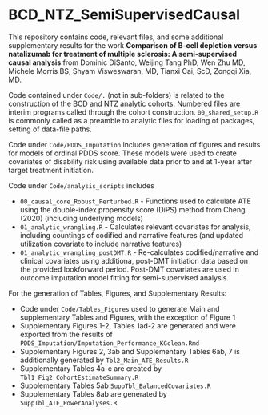 # BCD_NTZ_SemiSupervisedCausal

This repository contains code, relevant files, and some additional supplementary results for the work
**Comparison of B-cell depletion versus natalizumab for treatment of multiple sclerosis: A semi-supervised causal analysis** from Dominic DiSanto, Weijing Tang PhD, Wen Zhu MD, Michele Morris BS, Shyam Visweswaran, MD, Tianxi Cai, ScD, Zongqi Xia, MD. 


Code contained under `Code/.` (not in sub-folders) is related to the construction of the BCD and NTZ analytic cohorts. Numbered files are interim programs called through the cohort construction. `00_shared_setup.R` is commonly called as a preamble to analytic files for loading of packages, setting of data-file paths. 

Code under `Code/PDDS_Imputation` includes generation of figures and results for models of ordinal PDDS score. These models were used to create covariates of disability risk using available data prior to and at 1-year after target treatment initiation. 

Code under `Code/analysis_scripts` includes 
- `00_causal_core_Robust_Perturbed.R` - Functions used to calculate ATE using the double-index propensity score (DiPS) method from Cheng (2020) (including underlying models)
- `01_analytic_wrangling.R` - Calculates relevant covariates for analysis, including countings of codified and narrative features (and updated utilization covariate to include narrative features)
- `01_analytic_wrangling_postDMT.R` - Re-calculates codified/narrative and clinical covariates using additiona, post-DMT initiation data based on the provided lookforward period. Post-DMT covariates are used in outcome imputation model fitting for semi-supervised analysis. 

For the generation of Tables, Figures, and Supplementary Results:     
- Code under `Code/Tables_Figures` used to generate Main and supplementary Tables and Figures, with the exception of Figure 1 
- Supplementary Figures 1-2, Tables 1ad-2 are generated and were exported from the results of `PDDS_Imputation/Imputation_Performance_KGclean.Rmd` 
- Supplementary Figures 2, 3ab and Supplementary Tables 6ab, 7 is additionally generated by `Tbl2_Main_ATE_Results.R` 
- Supplementary Tables 4a-c are created by `Tbl1_Fig2_CohortEstimateSummary.R`
- Supplementary Tables 5ab `SuppTbl_BalancedCovariates.R`
- Supplementary Tables 8ab are generated by `SuppTbl_ATE_PowerAnalyses.R`
